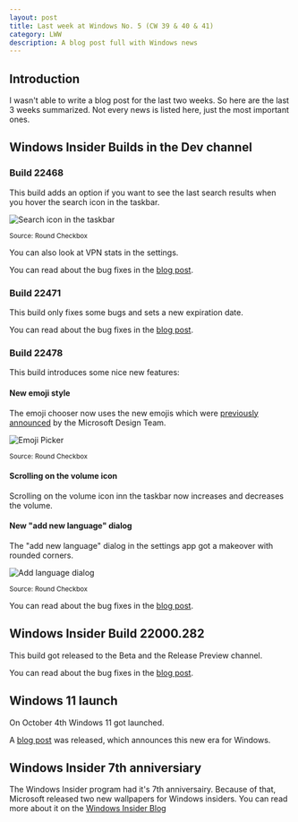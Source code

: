```yaml
---
layout: post
title: Last week at Windows No. 5 (CW 39 & 40 & 41)
category: LWW
description: A blog post full with Windows news
---
```


## Introduction

I wasn't able to write a blog post for the last two weeks. So here are the last 3 weeks summarized. Not every news is listed here, just the most important ones.

## Windows Insider Builds in the Dev channel
### Build 22468
This build adds an option if you want to see the last search results when you hover the search icon in the taskbar.

![Search icon in the taskbar](https://user-images.githubusercontent.com/58633848/137476500-16527433-7d0d-4a53-bf97-d7432ec6419c.png)

<small>Source: Round Checkbox</small>

You can also look at VPN stats in the settings.

You can read about the bug fixes in the [blog post](https://blogs.windows.com/windows-insider/2021/09/29/announcing-windows-11-insider-preview-build-22468/).

### Build 22471

This build only fixes some bugs and sets a new expiration date.

You can read about the bug fixes in the [blog post](https://blogs.windows.com/windows-insider/2021/10/04/announcing-windows-11-insider-preview-build-22471/).

### Build 22478

This build introduces some nice new features:

#### New emoji style
The emoji chooser now uses the new emojis which were [previously announced](https://medium.com/microsoft-design/emotionality-at-work-398182387adc) by the Microsoft Design Team.

![Emoji Picker](https://user-images.githubusercontent.com/58633848/137577245-f7bf8686-55b9-4017-a875-0c8a5b81df4b.png)

<small>Source: Round Checkbox</small>
#### Scrolling on the volume icon
Scrolling on the volume icon inn the taskbar now increases and decreases the volume.

#### New "add new language" dialog
The "add new language" dialog in the settings app got a makeover with rounded corners.

![Add language dialog](https://user-images.githubusercontent.com/58633848/137577337-4e2ca62b-b2a9-4030-b40b-9a13051af891.png)

<small>Source: Round Checkbox</small>

You can read about the bug fixes in the [blog post](https://blogs.windows.com/windows-insider/2021/10/14/announcing-windows-11-insider-preview-build-22478/).

## Windows Insider Build 22000.282

This build got released to the Beta and the Release Preview channel.

You can read about the bug fixes in the [blog post](https://blogs.windows.com/windows-insider/2021/10/15/releasing-windows-11-build-22000-282-to-beta-and-release-preview-channels/).

## Windows 11 launch

On October 4th Windows 11 got launched.

A [blog post](https://blogs.windows.com/windowsexperience/2021/10/04/windows-11-a-new-era-for-the-pc-begins-today/) was released, which announces this new era for Windows.

## Windows Insider 7th anniversiary

The Windows Insider program had it's 7th anniversairy. Because of that, Microsoft released two new wallpapers for Windows insiders. You can read more about it on the [Windows Insider Blog](https://insider.windows.com/en-us/articles/thank-you-to-the-windows-insider-community-for-seven-years-together)
